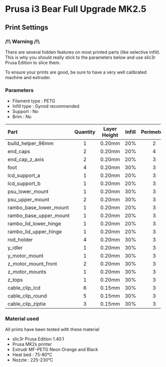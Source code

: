 # Prusa i3 Bear Full Upgrade MK2.5

## Print Settings

### /!\ Warning /!\

There are several hidden features on most printed parts (like selective infill). This is why you should really stick to the parameters below and use slic3r Prusa Edition to slice them.

To ensure your prints are good, be sure to have a very well calibrated machine and extruder.


### Parameters

* Filament type : PETG
* Infill type : Gyroid recommended
* Support : No
* Brim : No

| Part | Quantity | Layer Height | Infill | Perimeters | Top/Bottom Layers |
|:-----|:--------:|:------------:|:------:|:----------:|:-----------------:|
| build_helper_96mm      | 1 | 0.20mm | 20% | 2 | 5 |
| end_caps               | 2 | 0.20mm | 20% | 4 | 5 |
| end_cap_z_axis         | 2 | 0.20mm | 20% | 3 | 5 |
| foot                   | 4 | 0.20mm | 30% | 3 | 5 |
| lcd_support_a          | 1 | 0.20mm | 20% | 3 | 5 |
| lcd_support_b          | 1 | 0.20mm | 20% | 3 | 5 |
| psu_lower_mount        | 1 | 0.20mm | 30% | 3 | 5 |
| psu_upper_mount        | 2 | 0.20mm | 30% | 3 | 5 |
| rambo_base_lower_mount | 1 | 0.20mm | 20% | 3 | 5 |
| rambo_base_upper_mount | 1 | 0.20mm | 20% | 3 | 5 |
| rambo_lid_lower_hinge  | 1 | 0.20mm | 20% | 3 | 5 |
| rambo_lid_upper_hinge  | 1 | 0.20mm | 20% | 3 | 5 |
| rod_holder             | 4 | 0.20mm | 30% | 3 | 5 |
| y_idler                | 1 | 0.20mm | 30% | 3 | 5 |
| y_motor_mount          | 1 | 0.20mm | 30% | 3 | 5 |
| z_motor_mount_front    | 2 | 0.20mm | 30% | 3 | 5 |
| z_motor_mounts         | 1 | 0.20mm | 30% | 3 | 5 |
| z_tops                 | 1 | 0.20mm | 30% | 3 | 5 |
| cable_clip_lcd         | 6 | 0.15mm | 30% | 3 | 5 |
| cable_clip_round       | 5 | 0.15mm | 30% | 3 | 5 |
| cable_clip_ziptie      | 3 | 0.15mm | 30% | 3 | 5 |


### Material used

All prints have been tested with these material

* slic3r Prusa Edition 1.40.1
* Prusa MK2s printer
* Extrudr MF-PETG Neon Orange and Black
* Heat bed : 75-80°C
* Nozzle : 225-230°C